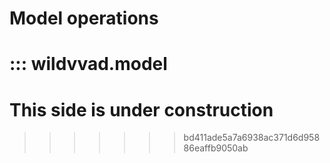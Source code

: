 # Model operations

::: wildvvad.model
=======
# This side is under construction
>>>>>>> bd411ade5a7a6938ac371d6d95886eaffb9050ab
